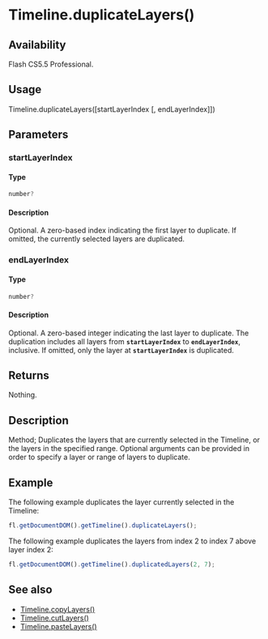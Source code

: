 # Timeline.duplicateLayers()

## Availability

Flash CS5.5 Professional.

## Usage

Timeline.duplicateLayers(\[startLayerIndex \[, endLayerIndex\]\])

## Parameters

### **startLayerIndex**

#### Type

```typescript
number?
```

#### Description

Optional. A zero-based index indicating the first layer to duplicate. If omitted, the currently selected layers are duplicated.

### **endLayerIndex**

#### Type

```typescript
number?
```

#### Description

Optional. A zero-based integer indicating the last layer to duplicate. The duplication includes all layers from **`startLayerIndex`** to **`endLayerIndex`**, inclusive. If omitted, only the layer at **`startLayerIndex`** is duplicated.

## Returns

Nothing.

## Description

Method; Duplicates the layers that are currently selected in the Timeline, or the layers in the specified range. Optional arguments can be provided in order to specify a layer or range of layers to duplicate.

## Example

The following example duplicates the layer currently selected in the Timeline:

```javascript
fl.getDocumentDOM().getTimeline().duplicateLayers();
```

The following example duplicates the layers from index 2 to index 7 above layer index 2:

```javascript
fl.getDocumentDOM().getTimeline().duplicatedLayers(2, 7);
```

## See also

- [Timeline.copyLayers()](../Timeline_object/Timeline7.md)
- [Timeline.cutLayers()](../Timeline_object/Timeline15.md)
- [Timeline.pasteLayers()](../Timeline_object/Timeline35.md)
